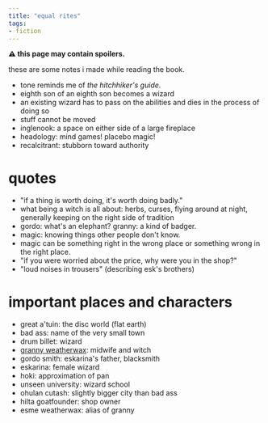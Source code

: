 ```yaml
---
title: "equal rites"
tags:
- fiction
---
```


**⚠ this page may contain spoilers.**

these are some notes i made while reading the book.

- tone reminds me of *the hitchhiker's guide*.
- eighth son of an eighth son becomes a wizard
- an existing wizard has to pass on the abilities and dies in the process of doing so
- stuff cannot be moved
- inglenook: a space on either side of a large fireplace
- headology: mind games! placebo magic!
- recalcitrant: stubborn toward authority

# quotes

- "if a thing is worth doing, it's worth doing badly."
- what being a witch is all about: herbs, curses, flying around at night, generally keeping on the right side of tradition
- gordo: what's an elephant? granny: a kind of badger.
- magic: knowing things other people don't know.
- magic can be something right in the wrong place or something wrong in the right place.
- "if you were worried about the price, why were you in the shop?"
- "loud noises in trousers" (describing esk's brothers)

# important places and characters

- great a'tuin: the disc world (flat earth)
- bad ass: name of the very small town
- drum billet: wizard
- [granny weatherwax](granny%20weatherwax.md): midwife and witch
- gordo smith: eskarina's father, blacksmith
- eskarina: female wizard
- hoki: approximation of pan
- unseen university: wizard school
- ohulan cutash: slightly bigger city than bad ass
- hilta goatfounder: shop owner
- esme weatherwax: alias of granny